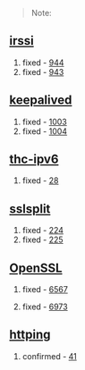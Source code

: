 
>Note:
>




## [irssi](https://github.com/irssi/irssi)

1. fixed - [944](https://github.com/irssi/irssi/issues/944)
2. fixed - [943](https://github.com/irssi/irssi/issues/943)

## [keepalived](https://github.com/acassen/keepalived)

1. fixed - [1003](https://github.com/acassen/keepalived/issues/1003)
2. fixed - [1004](https://github.com/acassen/keepalived/issues/1004)

## [thc-ipv6](https://github.com/vanhauser-thc/thc-ipv6)

1. fixed - [28](https://github.com/vanhauser-thc/thc-ipv6/issues/28)

## [sslsplit](https://github.com/droe/sslsplit/)

1. fixed - [224](https://github.com/droe/sslsplit/issues/224)
2. fixed - [225](https://github.com/droe/sslsplit/issues/225)

## [OpenSSL](https://github.com/openssl/openssl)

1. fixed - [6567](https://github.com/openssl/openssl/issues/6567)

2. fixed - [6973](https://github.com/openssl/openssl/issues/6973)

## [httping](https://github.com/flok99/httping)

1. confirmed - [41](https://github.com/flok99/httping/issues/41)
